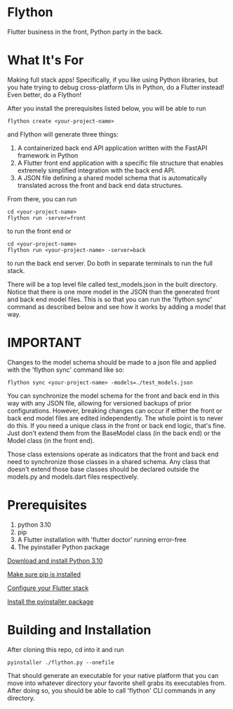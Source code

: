 # Flython
Flutter business in the front, Python party in the back.

# What It's For
Making full stack apps! 
Specifically, if you like using Python libraries, but you hate trying to debug cross-platform UIs in Python,
do a Flutter instead!
Even better, do a Flython!

After you install the prerequisites listed below, you will be able to run

```
flython create <your-project-name>
```

and Flython will generate three things:

1. A containerized back end API application written with the FastAPI framework in Python
2. A Flutter front end application with a specific file structure that enables extremely simplified
   integration with the back end API.
3. A JSON file defining a shared model schema that is automatically translated across the front and back end data structures.

From there, you can run

```
cd <your-project-name>
flython run -server=front
```

to run the front end or

```
cd <your-project-name>
flython run <your-project-name> -server=back
```

to run the back end server.
Do both in separate terminals to run the full stack.

There will be a top level file called test_models.json in the built directory.
Notice that there is one more model in the JSON than the generated front and back end model files.
This is so that you can run the 'flython sync' command as described below and see how it works by adding
a model that way.

# IMPORTANT
Changes to the model schema should be made to a json file and applied with the 'flython sync' command like so:

```
flython sync <your-project-name> -models=./test_models.json
```

You can synchronize the model schema for the front and back end in this way with any JSON file, allowing for 
versioned backups of prior configurations. However, breaking changes can occur if either the front or back end 
model files are edited independently. The whole point is to never do this. If you need a unique class in the front
or back end logic, that's fine. Just don't extend them from the BaseModel class (in the back end) or the Model class (in the front end).

Those class extensions operate as indicators that the front and back end need to synchronize those classes in a shared schema.
Any class that doesn't extend those base classes should be declared outside the models.py and models.dart files respectively.

# Prerequisites

1. python 3.10
2. pip
3. A Flutter installation with 'flutter doctor' running error-free
4. The pyinstaller Python package

[Download and install Python 3.10](https://www.python.org/downloads/release/python-3100/)

[Make sure pip is installed](https://pip.pypa.io/en/stable/installation/)

[Configure your Flutter stack](https://docs.flutter.dev/get-started/install)

[Install the pyinstaller package](https://pyinstaller.org/en/stable/installation.html)

# Building and Installation

After cloning this repo, cd into it and run

```
pyinstaller ./flython.py --onefile
```

That should generate an executable for your native platform that you can move into whatever directory your favorite shell
grabs its executables from. After doing so, you should be able to call 'flython' CLI commands in any directory.



